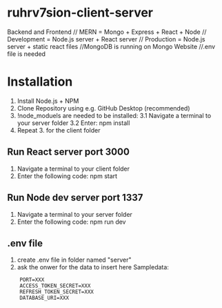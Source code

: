 # ruhrv7sion-client-server
Backend and Frontend
// MERN = Mongo + Express + React + Node
// Development = Node.js server + React server
// Production = Node.js server + static react files
//MongoDB is running on Mongo Website
//.env file is needed


# Installation
1. Install Node.js + NPM
2. Clone Repository using e.g. GitHub Desktop (recommended)
3. !node_moduels are needed to be installed: 
    3.1 Navigate a terminal to your server folder
    3.2 Enter: npm install
4. Repeat 3. for the client folder


## Run React server port 3000
1. Navigate a terminal to your client folder
2. Enter the following code: npm start

## Run Node dev server port 1337
1. Navigate a terminal to your server folder
2. Enter the following code: npm run dev

## .env file 
1. create .env file in folder named "server"
2. ask the onwer for the data to insert here
Sampledata:
```
    PORT=XXX
    ACCESS_TOKEN_SECRET=XXX
    REFRESH_TOKEN_SECRET=XXX
    DATABASE_URI=XXX
```



